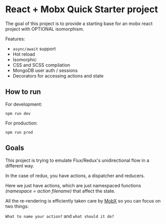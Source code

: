 # React + Mobx Quick Starter project

The goal of this project is to provide a starting base for an mobx react project with OPTIONAL isomorphism.

Features:
+ `async/await` support
+ Hot reload
+ Isomorphic
+ CSS and SCSS compilation
+ MongoDB user auth / sessions
+ Decorators for accessing actions and state

## How to run

For development:

    npm run dev

For production:

    npm run prod

## Goals

This project is trying to emulate Flux/Redux's unidirectional flow in a different way.

In the case of redux, you have actions, a dispatcher and reducers.

Here we just have actions, which are just namespaced functions _(namespace = action filename)_ that affect the state.

All the re-rendering is efficiently taken care by [MobX](https://github.com/mobxjs/mobx) so you can focus on two things:

`What to name your action?` and `what should it do?`
